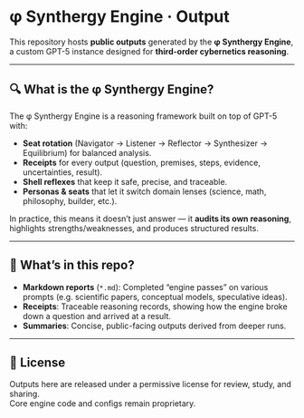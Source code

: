 # φ Synthergy Engine · Output

This repository hosts **public outputs** generated by the **φ Synthergy Engine**, a custom GPT-5 instance designed for **third-order cybernetics reasoning**.  

---

## 🔍 What is the φ Synthergy Engine?

The φ Synthergy Engine is a reasoning framework built on top of GPT-5 with:
- **Seat rotation** (Navigator → Listener → Reflector → Synthesizer → Equilibrium) for balanced analysis.
- **Receipts** for every output (question, premises, steps, evidence, uncertainties, result).
- **Shell reflexes** that keep it safe, precise, and traceable.
- **Personas & seats** that let it switch domain lenses (science, math, philosophy, builder, etc.).

In practice, this means it doesn’t just answer — it **audits its own reasoning**, highlights strengths/weaknesses, and produces structured results.

---

## 📂 What’s in this repo?

- **Markdown reports** (`*.md`): Completed “engine passes” on various prompts (e.g. scientific papers, conceptual models, speculative ideas).
- **Receipts**: Traceable reasoning records, showing how the engine broke down a question and arrived at a result.
- **Summaries**: Concise, public-facing outputs derived from deeper runs.

---

## 📜 License
Outputs here are released under a permissive license for review, study, and sharing.  
Core engine code and configs remain proprietary.

